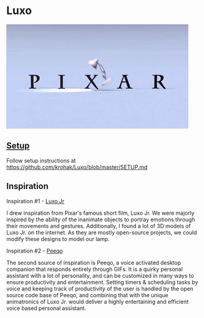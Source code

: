 # Luxo

<img src='https://raw.githubusercontent.com/krohak/Luxo/master/luxo-jr.gif'>


## [Setup](https://github.com/krohak/Luxo/blob/master/SETUP.md)
Follow setup instructions at https://github.com/krohak/Luxo/blob/master/SETUP.md

## Inspiration
Inspiration #1 - [Luxo Jr](https://www.pixar.com/luxo-jr/)

I drew inspiration from Pixar's famous short film, Luxo Jr. We were majorly inspired by the ability of the inanimate objects to portray emotions through their movements and gestures. Additionally, I found a lot of 3D models of Luxo Jr. on the internet. As they are mostly open-source projects, we could modify these designs to model our lamp.

Inspiration #2 - [Peeqo](https://peeqo.com/)

The second source of inspiration is Peeqo, a voice activated desktop companion that responds entirely through GIFs. It is a quirky personal assistant with a lot of personality, and can be customized in many ways to ensure productivity and entertainment. Setting timers & scheduling tasks by voice and keeping track of productivity of the user is handled by the open source code base of Peeqo, and combining that with the unique animatronics of Luxo Jr. would deliver a highly entertaining and efficient voice based personal assistant.
